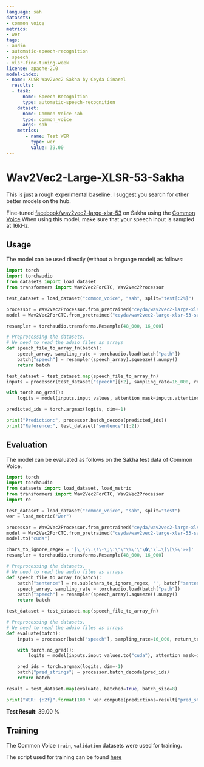 ```yaml
---
language: sah
datasets:
- common_voice
metrics:
- wer
tags:
- audio
- automatic-speech-recognition
- speech
- xlsr-fine-tuning-week
license: apache-2.0
model-index:
- name: XLSR Wav2Vec2 Sakha by Ceyda Cinarel
  results:
  - task: 
      name: Speech Recognition
      type: automatic-speech-recognition
    dataset:
      name: Common Voice sah
      type: common_voice
      args: sah
    metrics:
       - name: Test WER
         type: wer
         value: 39.00
---
```


# Wav2Vec2-Large-XLSR-53-Sakha
This is just a rough experimental baseline. I suggest you search for other better models on the hub.

Fine-tuned [facebook/wav2vec2-large-xlsr-53](https://huggingface.co/facebook/wav2vec2-large-xlsr-53) on Sakha using the [Common Voice](https://huggingface.co/datasets/common_voice)
When using this model, make sure that your speech input is sampled at 16kHz.

## Usage

The model can be used directly (without a language model) as follows:

```python
import torch
import torchaudio
from datasets import load_dataset
from transformers import Wav2Vec2ForCTC, Wav2Vec2Processor

test_dataset = load_dataset("common_voice", "sah", split="test[:2%]") 

processor = Wav2Vec2Processor.from_pretrained("ceyda/wav2vec2-large-xlsr-53-sakha")
model = Wav2Vec2ForCTC.from_pretrained("ceyda/wav2vec2-large-xlsr-53-sakha")

resampler = torchaudio.transforms.Resample(48_000, 16_000)

# Preprocessing the datasets.
# We need to read the aduio files as arrays
def speech_file_to_array_fn(batch):
    speech_array, sampling_rate = torchaudio.load(batch["path"])
    batch["speech"] = resampler(speech_array).squeeze().numpy()
    return batch

test_dataset = test_dataset.map(speech_file_to_array_fn)
inputs = processor(test_dataset["speech"][:2], sampling_rate=16_000, return_tensors="pt", padding=True)

with torch.no_grad():
    logits = model(inputs.input_values, attention_mask=inputs.attention_mask).logits

predicted_ids = torch.argmax(logits, dim=-1)

print("Prediction:", processor.batch_decode(predicted_ids))
print("Reference:", test_dataset["sentence"][:2])
```


## Evaluation

The model can be evaluated as follows on the Sakha test data of Common Voice.

```python
import torch
import torchaudio
from datasets import load_dataset, load_metric
from transformers import Wav2Vec2ForCTC, Wav2Vec2Processor
import re

test_dataset = load_dataset("common_voice", "sah", split="test")
wer = load_metric("wer")

processor = Wav2Vec2Processor.from_pretrained("ceyda/wav2vec2-large-xlsr-53-sakha")
model = Wav2Vec2ForCTC.from_pretrained("ceyda/wav2vec2-large-xlsr-53-sakha")
model.to("cuda")

chars_to_ignore_regex = '[\,\?\.\!\-\;\:\"\"\%\'\"\�\'\`…\]\[\&\'»«]'
resampler = torchaudio.transforms.Resample(48_000, 16_000)

# Preprocessing the datasets.
# We need to read the audio files as arrays
def speech_file_to_array_fn(batch):
    batch["sentence"] = re.sub(chars_to_ignore_regex, '', batch["sentence"]).lower()
    speech_array, sampling_rate = torchaudio.load(batch["path"])
    batch["speech"] = resampler(speech_array).squeeze().numpy()
    return batch

test_dataset = test_dataset.map(speech_file_to_array_fn)

# Preprocessing the datasets.
# We need to read the aduio files as arrays
def evaluate(batch):
    inputs = processor(batch["speech"], sampling_rate=16_000, return_tensors="pt", padding=True)

    with torch.no_grad():
        logits = model(inputs.input_values.to("cuda"), attention_mask=inputs.attention_mask.to("cuda")).logits

    pred_ids = torch.argmax(logits, dim=-1)
    batch["pred_strings"] = processor.batch_decode(pred_ids)
    return batch

result = test_dataset.map(evaluate, batched=True, batch_size=8)

print("WER: {:2f}".format(100 * wer.compute(predictions=result["pred_strings"], references=result["sentence"])))
```

**Test Result**: 39.00 %


## Training

The Common Voice `train`, `validation` datasets were used for training.

The script used for training can be found [here](https://github.com/cceyda/wav2vec2)